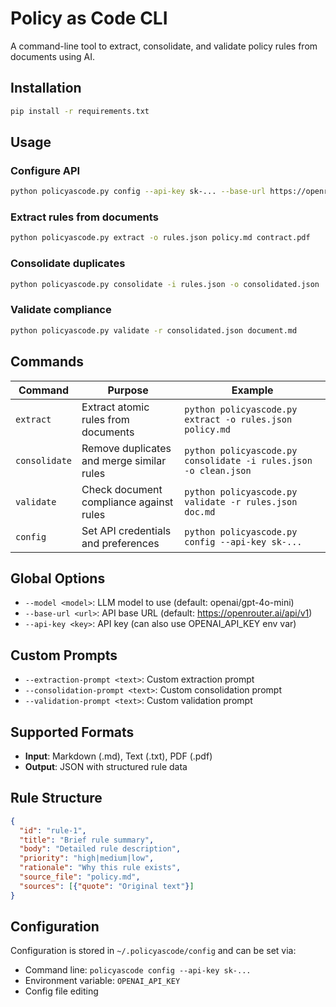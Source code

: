 # Policy as Code CLI

A command-line tool to extract, consolidate, and validate policy rules from documents using AI.

## Installation

```bash
pip install -r requirements.txt
```

## Usage

### Configure API
```bash
python policyascode.py config --api-key sk-... --base-url https://openrouter.ai/api/v1
```

### Extract rules from documents
```bash
python policyascode.py extract -o rules.json policy.md contract.pdf
```

### Consolidate duplicates
```bash
python policyascode.py consolidate -i rules.json -o consolidated.json
```

### Validate compliance
```bash
python policyascode.py validate -r consolidated.json document.md
```

## Commands

| Command | Purpose | Example |
|---------|---------|---------|
| `extract` | Extract atomic rules from documents | `python policyascode.py extract -o rules.json policy.md` |
| `consolidate` | Remove duplicates and merge similar rules | `python policyascode.py consolidate -i rules.json -o clean.json` |
| `validate` | Check document compliance against rules | `python policyascode.py validate -r rules.json doc.md` |
| `config` | Set API credentials and preferences | `python policyascode.py config --api-key sk-...` |

## Global Options

- `--model <model>`: LLM model to use (default: openai/gpt-4o-mini)
- `--base-url <url>`: API base URL (default: https://openrouter.ai/api/v1)  
- `--api-key <key>`: API key (can also use OPENAI_API_KEY env var)

## Custom Prompts

- `--extraction-prompt <text>`: Custom extraction prompt
- `--consolidation-prompt <text>`: Custom consolidation prompt  
- `--validation-prompt <text>`: Custom validation prompt

## Supported Formats

- **Input**: Markdown (.md), Text (.txt), PDF (.pdf)
- **Output**: JSON with structured rule data

## Rule Structure

```json
{
  "id": "rule-1",
  "title": "Brief rule summary",
  "body": "Detailed rule description", 
  "priority": "high|medium|low",
  "rationale": "Why this rule exists",
  "source_file": "policy.md",
  "sources": [{"quote": "Original text"}]
}
```

## Configuration

Configuration is stored in `~/.policyascode/config` and can be set via:
- Command line: `policyascode config --api-key sk-...`
- Environment variable: `OPENAI_API_KEY`
- Config file editing
